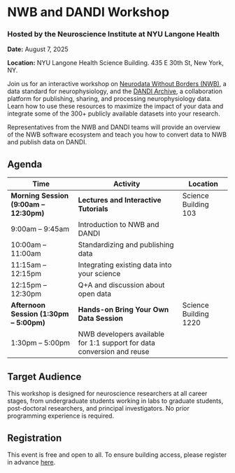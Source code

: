 <!-- <img alt="banner" src="images/nwb_dandi_bcm_2024_banner.png"> -->

# NWB and DANDI Workshop

### Hosted by the Neuroscience Institute at NYU Langone Health

**Date:** August 7, 2025

**Location:** NYU Langone Health Science Building. 435 E 30th St, New York, NY.

Join us for an interactive workshop on [Neurodata Without Borders (NWB)](https://nwb.org), a data standard for neurophysiology, and the [DANDI Archive](https://dandiarchive.org), a collaboration platform for publishing, sharing, and processing neurophysiology data. Learn how to use these resources to maximize the impact of your data and integrate some of the 300+ publicly available datasets into your research. 

Representatives from the NWB and DANDI teams will provide an overview of the NWB software ecosystem and teach you how to convert data to NWB and publish data on DANDI.

## Agenda

| Time | Activity | Location |
|------|----------|----------|
| **Morning Session (9:00am – 12:30pm)** | **Lectures and Interactive Tutorials** | Science Building 103 |
| 9:00am – 9:45am | Introduction to NWB and DANDI | |
| 10:00am – 11:00am | Standardizing and publishing data | |
| 11:15am – 12:15pm | Integrating existing data into your science | |
| 12:15pm – 12:30pm | Q+A and discussion about open data | |
| **Afternoon Session (1:30pm – 5:00pm)** | **Hands-on Bring Your Own Data Session** | Science Building 1220 |
| 1:30pm – 5:00pm | NWB developers available for 1:1 support for data conversion and reuse | |

## Target Audience
This workshop is designed for neuroscience researchers at all career stages, from undergraduate students working in labs to graduate students, post-doctoral researchers, and principal investigators. No prior programming experience is required.

## Registration

This event is free and open to all. To ensure building access, please register in advance [here](https://forms.gle/YpgasNndE9kXYBKG7).
